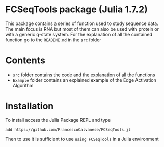 # FCSeqTools package (Julia 1.7.2)

This package contains a series of function used to study sequence data. The main focus is RNA but most of them can also be used with protein or with a generic q-state system. For the explanation of all the contained function go to the `READEME.md` in the `src` folder

# Contents

- `src` folder contains the code and the explanation of all the functions
- `Example` folder contains an explained example of the Edge Activation Algorithm


# Installation 

To install access the Julia Package REPL and type

`add https://github.com/FrancescoCalvanese/FCSeqTools.jl`

Then to use it is sufficient to use `using FCSeqTools` in a Julia environment
